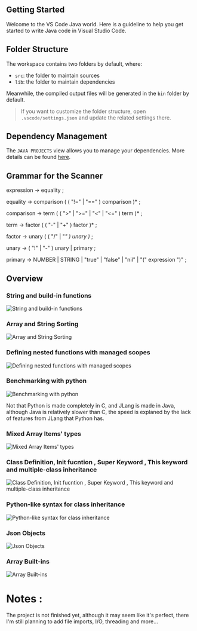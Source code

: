 ## Getting Started

Welcome to the VS Code Java world. Here is a guideline to help you get started to write Java code in Visual Studio Code.

## Folder Structure

The workspace contains two folders by default, where:

- `src`: the folder to maintain sources
- `lib`: the folder to maintain dependencies

Meanwhile, the compiled output files will be generated in the `bin` folder by default.

> If you want to customize the folder structure, open `.vscode/settings.json` and update the related settings there.

## Dependency Management

The `JAVA PROJECTS` view allows you to manage your dependencies. More details can be found [here](https://github.com/microsoft/vscode-java-dependency#manage-dependencies).

## Grammar for the Scanner

expression → equality ;

equality → comparison ( ( "!=" | "==" ) comparison )* ;

comparison → term ( ( ">" | ">=" | "<" | "<=" ) term )* ;

term → factor ( ( "-" | "+" ) factor )* ;

factor → unary ( ( "/" | "*" ) unary )* ;

unary → ( "!" | "-" ) unary | primary ;

primary → NUMBER | STRING | "true" | "false" | "nil" | "(" expression ")" ;

## Overview
### String and build-in functions
![String and build-in functions](https://github.com/Low-Level-Code/jlang/blob/main/media/1.jpeg)

### Array and String Sorting
![Array and String Sorting](https://github.com/Low-Level-Code/jlang/blob/main/media/2.jpeg)

### Defining nested functions with managed scopes
![Defining nested functions with managed scopes](https://github.com/Low-Level-Code/jlang/blob/main/media/3.jpeg)

### Benchmarking with python
![Benchmarking with python](https://github.com/Low-Level-Code/jlang/blob/main/media/4.jpeg)

Not that Python is made completely in C, and JLang is made in Java, although Java is relatively slower than C, the speed is explaned by the lack of features from JLang that Python has.

### Mixed Array Items' types
![Mixed Array Items' types](https://github.com/Low-Level-Code/jlang/blob/main/media/5.jpeg)

### Class Definition, Init fucntion , Super Keyword , This keyword and multiple-class inheritance
![Class Definition, Init fucntion , Super Keyword , This keyword and multiple-class inheritance](https://github.com/Low-Level-Code/jlang/blob/main/media/6.jpeg)

### Python-like syntax for class inheritance
![Python-like syntax for class inheritance](https://github.com/Low-Level-Code/jlang/blob/main/media/7.jpeg)

### Json Objects
![Json Objects](https://github.com/Low-Level-Code/jlang/blob/main/media/8.jpeg)

### Array Built-ins
![Array Built-ins](https://github.com/Low-Level-Code/jlang/blob/main/media/8.jpeg)



# Notes :
The project is not finished yet, although it may seem like it's perfect, there I'm still planning to add file imports, I/O, threading and more...



